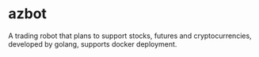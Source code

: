# azbot

A trading robot that plans to support stocks, futures and cryptocurrencies, developed by golang, supports docker deployment.
